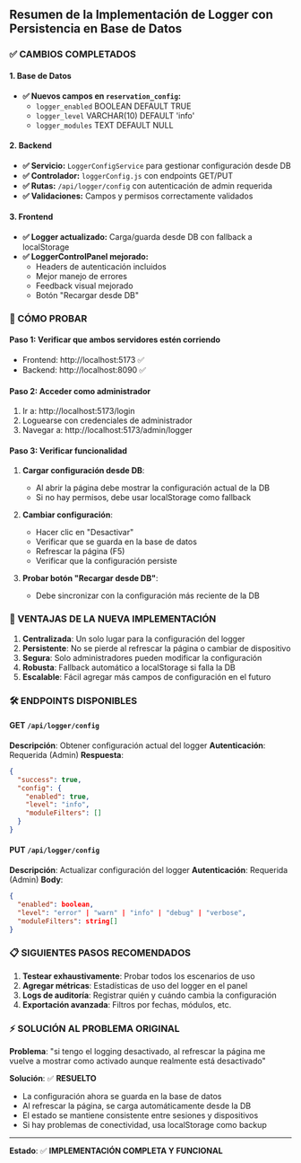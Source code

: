 ## Resumen de la Implementación de Logger con Persistencia en Base de Datos

### ✅ CAMBIOS COMPLETADOS

#### 1. Base de Datos
- **✅ Nuevos campos en `reservation_config`:**
  - `logger_enabled` BOOLEAN DEFAULT TRUE
  - `logger_level` VARCHAR(10) DEFAULT 'info'  
  - `logger_modules` TEXT DEFAULT NULL

#### 2. Backend
- **✅ Servicio:** `LoggerConfigService` para gestionar configuración desde DB
- **✅ Controlador:** `loggerConfig.js` con endpoints GET/PUT
- **✅ Rutas:** `/api/logger/config` con autenticación de admin requerida
- **✅ Validaciones:** Campos y permisos correctamente validados

#### 3. Frontend
- **✅ Logger actualizado:** Carga/guarda desde DB con fallback a localStorage
- **✅ LoggerControlPanel mejorado:** 
  - Headers de autenticación incluidos
  - Mejor manejo de errores
  - Feedback visual mejorado
  - Botón "Recargar desde DB"

### 🔧 CÓMO PROBAR

#### Paso 1: Verificar que ambos servidores estén corriendo
- Frontend: http://localhost:5173 ✅
- Backend: http://localhost:8090 ✅

#### Paso 2: Acceder como administrador
1. Ir a: http://localhost:5173/login
2. Loguearse con credenciales de administrador
3. Navegar a: http://localhost:5173/admin/logger

#### Paso 3: Verificar funcionalidad
1. **Cargar configuración desde DB**: 
   - Al abrir la página debe mostrar la configuración actual de la DB
   - Si no hay permisos, debe usar localStorage como fallback

2. **Cambiar configuración**:
   - Hacer clic en "Desactivar" 
   - Verificar que se guarda en la base de datos
   - Refrescar la página (F5)
   - Verificar que la configuración persiste

3. **Probar botón "Recargar desde DB"**:
   - Debe sincronizar con la configuración más reciente de la DB

### 🚀 VENTAJAS DE LA NUEVA IMPLEMENTACIÓN

1. **Centralizada**: Un solo lugar para la configuración del logger
2. **Persistente**: No se pierde al refrescar la página o cambiar de dispositivo
3. **Segura**: Solo administradores pueden modificar la configuración
4. **Robusta**: Fallback automático a localStorage si falla la DB
5. **Escalable**: Fácil agregar más campos de configuración en el futuro

### 🛠 ENDPOINTS DISPONIBLES

#### GET `/api/logger/config`
**Descripción**: Obtener configuración actual del logger
**Autenticación**: Requerida (Admin)
**Respuesta**:
```json
{
  "success": true,
  "config": {
    "enabled": true,
    "level": "info",
    "moduleFilters": []
  }
}
```

#### PUT `/api/logger/config`
**Descripción**: Actualizar configuración del logger
**Autenticación**: Requerida (Admin)
**Body**:
```json
{
  "enabled": boolean,
  "level": "error" | "warn" | "info" | "debug" | "verbose",
  "moduleFilters": string[]
}
```

### 📋 SIGUIENTES PASOS RECOMENDADOS

1. **Testear exhaustivamente**: Probar todos los escenarios de uso
2. **Agregar métricas**: Estadísticas de uso del logger en el panel
3. **Logs de auditoría**: Registrar quién y cuándo cambia la configuración
4. **Exportación avanzada**: Filtros por fechas, módulos, etc.

### ⚡ SOLUCIÓN AL PROBLEMA ORIGINAL

**Problema**: "si tengo el logging desactivado, al refrescar la página me vuelve a mostrar como activado aunque realmente está desactivado"

**Solución**: ✅ **RESUELTO**
- La configuración ahora se guarda en la base de datos
- Al refrescar la página, se carga automáticamente desde la DB
- El estado se mantiene consistente entre sesiones y dispositivos
- Si hay problemas de conectividad, usa localStorage como backup

---

**Estado**: ✅ **IMPLEMENTACIÓN COMPLETA Y FUNCIONAL**

